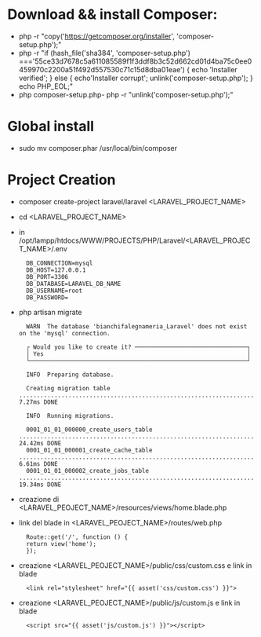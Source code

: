 

#       Download && install Composer:

- php -r "copy('https://getcomposer.org/installer', 'composer-setup.php');"
- php -r "if (hash_file('sha384', 'composer-setup.php') ==='55ce33d7678c5a611085589f1f3ddf8b3c52d662cd01d4ba75c0ee0459970c2200a51f492d557530c71c15d8dba01eae') { echo 'Installer verified'; } else { echo'Installer corrupt'; unlink('composer-setup.php'); } echo PHP_EOL;"
- php composer-setup.php- 
php -r "unlink('composer-setup.php');"

#       Global install

- sudo mv composer.phar /usr/local/bin/composer

#       Project Creation

- composer create-project laravel/laravel <LARAVEL_PROJECT_NAME>
- cd <LARAVEL_PROJECT_NAME>
- in /opt/lampp/htdocs/WWW/PROJECTS/PHP/Laravel/<LARAVEL_PROJECT_NAME>/.env

        DB_CONNECTION=mysql
        DB_HOST=127.0.0.1
        DB_PORT=3306
        DB_DATABASE=LARAVEL_DB_NAME
        DB_USERNAME=root
        DB_PASSWORD=

- php artisan migrate

        WARN  The database 'bianchifalegnameria_Laravel' does not exist on the 'mysql' connection.  

        ┌ Would you like to create it? ────────────────────────────────┐
        │ Yes                                                          │
        └──────────────────────────────────────────────────────────────┘

        INFO  Preparing database.  

        Creating migration table ............................................................................................................. 7.27ms DONE

        INFO  Running migrations.  

        0001_01_01_000000_create_users_table ................................................................................................ 24.42ms DONE
        0001_01_01_000001_create_cache_table ................................................................................................. 6.61ms DONE
        0001_01_01_000002_create_jobs_table ................................................................................................. 19.34ms DONE

- creazione di <LARAVEL_PEOJECT_NAME>/resources/views/home.blade.php
- link del blade in <LARAVEL_PEOJECT_NAME>/routes/web.php

        Route::get('/', function () {
        return view('home');
        });

- creazione <LARAVEL_PEOJECT_NAME>/public/css/custom.css e link in blade

        <link rel="stylesheet" href="{{ asset('css/custom.css') }}">

- creazione <LARAVEL_PEOJECT_NAME>/public/js/custom.js e link in blade

        <script src="{{ asset('js/custom.js') }}"></script>





    